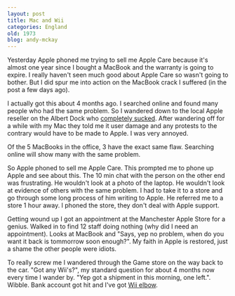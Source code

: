 ```yaml
---
layout: post
title: Mac and Wii
categories: England
old: 1973
blog: andy-mckay
---
```

<p>Yesterday Apple phoned me trying to sell me Apple Care because it's almost one year since I bought a MacBook and the warranty is going to expire. I really haven't seen much good about Apple Care so wasn't going to bother. But I did spur me into action on the MacBook crack I suffered (in the post a few days ago).</p>
<p>I actually got this about 4 months ago. I searched online and found many people who had the same problem. So I wandered down to the local Apple reseller on the Albert Dock who <a href="http://www.albertdock.com/pages/index.php?page_id=1281">completely sucked</a>. After wandering off for a while with my Mac they told me it user damage and any protests to the contrary would have to be made to Apple. I was very annoyed.</p>
<p>Of the 5 MacBooks in the office, 3 have the exact same flaw. Searching online will show many with the same problem.</p>
<p>So Apple phoned to sell me Apple Care. This prompted me to phone up Apple and see about this. The 10 min chat with the person on the other end was frustrating. He wouldn't look at a photo of the laptop. He wouldn't look at evidence of others with the same problem. I had to take it to a store and go through some long process of him writing to Apple. He referred me to a store 1 hour away. I phoned the store, they don't deal with Apple support.</p>
<p>Getting wound up I got an appointment at the Manchester Apple Store for a genius. Walked in to find 12 staff doing nothing (why did I need an appointment). Looks at MacBook and "Says, yep no problem, when do you want it back is tommorrow soon enough?". My faith in Apple is restored, just a shame the other people were idiots.</p>
<p>To really screw me I wandered through the Game store on the way back to the car. "Got any Wii's?", my standard question for about 4 months now every time I wander by. "Yep got a shipment in this morning, one left.". Wibble. Bank account got hit  and I've got <a href="http://uk.gamespot.com/news/6162355.html">Wii elbow</a>.</p>